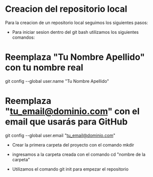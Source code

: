 # Creacion del repositorio local
Para la creacion de un repositorio local seguimos los siguientes pasos:

- Para iniciar sesion dentro del git bash utilizamos los siguientes comandos:
# Reemplaza "Tu Nombre Apellido" con tu nombre real
git config --global user.name "Tu Nombre Apellido"

# Reemplaza "tu_email@dominio.com" con el email que usarás para GitHub
git config --global user.email "tu_email@dominio.com"

- Crear la primera carpeta del proyecto con el comando mkdir

- ingresamos a la carpeta creada con el comando cd "nombre de la carpeta"

- Utilizamos el comando git init para empezar el repositorio
